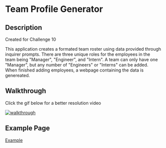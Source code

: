 # Team Profile Generator

## Description

Created for Challenge 10 

This application creates a formated team roster using data provided through inquirer prompts. There are three unique roles for the employees in the team being "Manager", "Engineer", and "Intern". A team can only have one "Manager", but any number of "Engineers" or "Interns" can be added. When finished adding employees, a webpage containing the data is genereated.

## Walkthrough

Click the gif below for a better resolution video

[![walkthrough](./src/walkthrough.gif)](https://watch.screencastify.com/v/JDQBQIfUssYkyty7A0u9)

## Example Page

[Example](https://tkcannon.github.io/team-profile-generator/)
